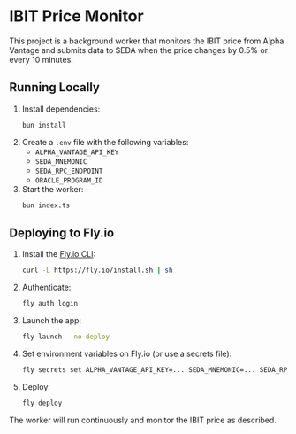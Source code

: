 # IBIT Price Monitor

This project is a background worker that monitors the IBIT price from Alpha Vantage and submits data to SEDA when the price changes by 0.5% or every 10 minutes.

## Running Locally

1. Install dependencies:
   ```sh
   bun install
   ```
2. Create a `.env` file with the following variables:
   - `ALPHA_VANTAGE_API_KEY`
   - `SEDA_MNEMONIC`
   - `SEDA_RPC_ENDPOINT`
   - `ORACLE_PROGRAM_ID`
3. Start the worker:
   ```sh
   bun index.ts
   ```

## Deploying to Fly.io

1. Install the [Fly.io CLI](https://fly.io/docs/hands-on/install-flyctl/):
   ```sh
   curl -L https://fly.io/install.sh | sh
   ```
2. Authenticate:
   ```sh
   fly auth login
   ```
3. Launch the app:
   ```sh
   fly launch --no-deploy
   ```
4. Set environment variables on Fly.io (or use a secrets file):
   ```sh
   fly secrets set ALPHA_VANTAGE_API_KEY=... SEDA_MNEMONIC=... SEDA_RPC_ENDPOINT=... ORACLE_PROGRAM_ID=...
   ```
5. Deploy:
   ```sh
   fly deploy
   ```

The worker will run continuously and monitor the IBIT price as described.
